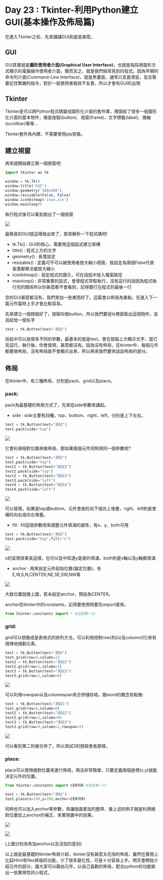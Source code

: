 # Day 23 : Tkinter-利用Python建立GUI(基本操作及佈局篇)

在進入Tkinter之前，先來講講GUI到底是甚麼。

## GUI

GUI其實就是**圖形使用者介面(Graphical User Interface)**，也就是指採用圖形方式顯示的電腦操作使用者介面，簡而言之，就是我們經常見到的程式。因為早期的命令列介面(Command-Line Interface)，就是黑畫面，通常只支援滑鼠，並且需要記住繁雜的指令，對於一般使用者極其不友善，所以才會有GUI的出現

## Tkinter

Tkinter是可以將Python程式碼變成圖形化介面的套件庫，裡面給了很多一般圖形化介面的基本物件，像是按鈕(button)、視窗(frame)、文字標籤(label)、捲軸(scrollbar)等等...

Tkinter套件為內建，不需要使用pip安裝。

## 建立視窗

再來就開始建立第一個視窗吧:

```python
import tkinter as tk

window = tk.Tk()
window.title('GUI')
window.geometry('380x400')
window.resizable(False, False)
window.iconbitmap('icon.ico')
window.mainloop()
```

執行程式後可以看到跳出了一個視窗

![](./image/Day23_01.png)

最簡易的GUI就這樣做出來了，那來解析一下程式碼吧!

- tk.Tk() : GUI的核心，需要用這個函式建立架構
- title() : 程式上方的文字
- geometry()  : 長寬設定
- resizable() : 定義可不可以被使用者放大縮小視窗，我設定為兩個False代表長寬都無法被放大縮小
- iconbitmap() : 設定程式的圖示，可在括弧中放入檔案路徑
- mainloop() : 非常重要的函式，會使程式常駐執行，沒有這行的話因為程式執行完的關係所以你甚麼都不會看到，記得要打在程式的最後一行

空的GUI甚麼都沒有，我們來加一些東西好了。這篇會以佈局為重點，在進入下一篇元件篇時上手才會比較容易。

先來建立一個按鈕好了，按鈕叫做button，所以我們要從tk裡面取出這個物件，並且給他一個名字

```python
test = tk.Button(text="測試")
```

括弧中可以放很多不同的參數，最基本的就是text，會在按鈕上方顯示文字，當打完這行，執行後，你會發現，甚麼都沒有。因為沒有佈局，在tkinter中，每個元件都要做佈局，沒有佈局就不會顯示出來，所以再來我們要來談談佈局的部分。

## 佈局

在tkinter中，有三種佈局，分別是pack、grid以及place。

### pack:

pack為最基礎的佈局方式了，先來從side參數來講起。

- side : side主要有四種，top、buttom、right、left，分別是上下左右。

```python
test = tk.Button(text="測試")
test.pack(side="top")
```

![](./image/Day23_02.png)

它會利用相對位置來做佈局，那如果兩個元件同時用同一個參數呢?

```python
test = tk.Button(text="測試")
test.pack(side="top")
test2 = tk.Button(text="測試2")
test2.pack(side="top")
test3 = tk.Button(text="測試3")
test3.pack(side="left")
test4 = tk.Button(text="測試4")
test4.pack(side="left")
```

![](./image/Day23_03.png)

可以發現，如果是top或buttom，元件會直的向下或向上堆疊，right、left則是會橫的向右或向左堆疊。

- fill : fill這個參數用來調整元件填滿的屬性，有x、y、both可用

```python
test = tk.Button(text="測試")
test.pack(side="top",fill="x")
```

![](./image/Day23_04.png)

x的呈現效果長這樣，也可以從中知道y是直的填滿，both則是x軸以及y軸都填滿

- anchor : 用來設定元件起始位置(錨定位置)，有E,W,S,N,CENTER,NE,SE,SW,NW等

![](./image/Day23_05.png)

大致位置就像上圖，若未設定anchor，預設為CENTER。

anchor在tkinter中的constants，記得要使用時要先import進來。

```python
from tkinter.constants import * #加到第一行
```

### grid:

grid可以想像成是表格式的排列方法，可以利用控制row(列)以及column(行)來有規律地規劃元素。

```python
test = tk.Button(text="測試")
test.grid(row=0,column=1)
test2 = tk.Button(text="測試2")
test2.grid(row=1,column=1)
test3 = tk.Button(text="測試3")
test3.grid(row=2,column=0)
```

![](./image/Day23_06.png)

可以利用rowspan以及columnspan來合併儲存格，跟word的概念有點像:

```python
test = tk.Button(text="測試1")
test.grid(row=0,column=0)
test2 = tk.Button(text="測試2")
test2.grid(row=1,column=0)
test3 = tk.Button(text="測試3")
test3.grid(row=0,column=1,rowspan=2)
```

![](./image/Day23_07.png)

可以看到第二列被合併了，所以測試3的按鈕會長那樣。

### place:

place可以使用絕對位置來進行佈局，用法非常簡單，只要定義兩個座標(x,y)就能決定元件的位置。

```python
from tkinter.constants import CENTER #加到第一行

test = tk.Button(text="測試")
test.place(x=190,y=200,anchor=CENTER)
```

同時也可以加入anchor等參數，來讓版面更加的整齊，像上述的例子就是利用絕對位置加上anchor的補正，來實現置中的效果。

![](./image/Day23_08.png)

![](./image/Day23_09.png)

(上圖分別為有加anchor以及沒加的差別)

以上就是最基礎的tkinter佈局介紹，tkinter沒有甚麼太花俏的佈局，雖然在實用上比起Html有flex排版的功能，少了很多變化性，可是十分容易上手。明天會開始介紹元件的部分，讓大家可以藉由元件，以自己喜歡的佈局，配合python的功能做出一些實用性的小程式。